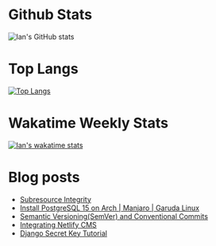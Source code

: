 # Github Stats
![Ian's GitHub stats](https://github-readme-stats.vercel.app/api?username=andwati&show_icons=true&theme=transparent&rank_icon=github&include_all_commits=true&count_private=true)

# Top Langs
[![Top Langs](https://github-readme-stats.vercel.app/api/top-langs/?username=andwati&hide=html,css,xslt,dockerfile,scss,makefile&langs_count=4&layout=compact&theme=transparent)](https://github.com/anuraghazra/github-readme-stats&size_weight=0.5&count_weight=0.5)

# Wakatime Weekly Stats
[![Ian's wakatime stats](https://github-readme-stats.vercel.app/api/wakatime?username=andwati&theme=transparent)](https://github.com/anuraghazra/github-readme-stats)

# Blog posts
<!-- BLOG-POST-LIST:START -->
- [Subresource Integrity](https://andwati.com/post/2023/april/subresource-integrity/)
- [Install PostgreSQL 15 on Arch | Manjaro | Garuda Linux](https://andwati.com/post/2023/february/install-postgresql-15-on-arch-manjaro-garuda-linux/)
- [Semantic Versioning&lpar;SemVer&rpar; and Conventional  Commits](https://andwati.com/post/2022/november/semantic-version-and-conventional-commits/)
- [Integrating Netlify CMS](https://andwati.com/post/2022/november/integrating-netlify/)
- [Django Secret Key Tutorial](https://andwati.com/post/2022/november/generate-django-secret-key/)
<!-- BLOG-POST-LIST:END -->
